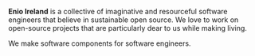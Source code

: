 **Enio Ireland** is a collective of imaginative and resourceful software engineers that believe in sustainable open source. We love to work on open-source projects that are particularly dear to us while making living.

We make software components for software engineers.